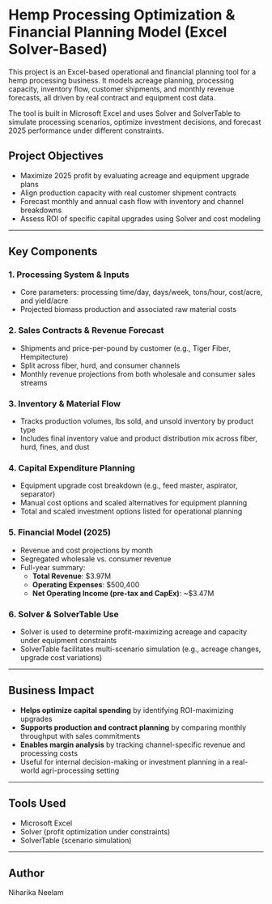 # Hemp Processing Optimization & Financial Planning Model (Excel Solver-Based)

This project is an Excel-based operational and financial planning tool for a hemp processing business. It models acreage planning, processing capacity, inventory flow, customer shipments, and monthly revenue forecasts, all driven by real contract and equipment cost data.

The tool is built in Microsoft Excel and uses Solver and SolverTable to simulate processing scenarios, optimize investment decisions, and forecast 2025 performance under different constraints.

## Project Objectives

- Maximize 2025 profit by evaluating acreage and equipment upgrade plans
- Align production capacity with real customer shipment contracts
- Forecast monthly and annual cash flow with inventory and channel breakdowns
- Assess ROI of specific capital upgrades using Solver and cost modeling

---

## Key Components

### 1. Processing System & Inputs
- Core parameters: processing time/day, days/week, tons/hour, cost/acre, and yield/acre
- Projected biomass production and associated raw material costs

### 2. Sales Contracts & Revenue Forecast
- Shipments and price-per-pound by customer (e.g., Tiger Fiber, Hempitecture)
- Split across fiber, hurd, and consumer channels
- Monthly revenue projections from both wholesale and consumer sales streams

### 3. Inventory & Material Flow
- Tracks production volumes, lbs sold, and unsold inventory by product type
- Includes final inventory value and product distribution mix across fiber, hurd, fines, and dust

### 4. Capital Expenditure Planning
- Equipment upgrade cost breakdown (e.g., feed master, aspirator, separator)
- Manual cost options and scaled alternatives for equipment planning
- Total and scaled investment options listed for operational planning

### 5. Financial Model (2025)
- Revenue and cost projections by month
- Segregated wholesale vs. consumer revenue
- Full-year summary:  
  - **Total Revenue**: $3.97M  
  - **Operating Expenses**: $500,400  
  - **Net Operating Income (pre-tax and CapEx)**: ~$3.47M

### 6. Solver & SolverTable Use
- Solver is used to determine profit-maximizing acreage and capacity under equipment constraints
- SolverTable facilitates multi-scenario simulation (e.g., acreage changes, upgrade cost variations)

---

## Business Impact

- **Helps optimize capital spending** by identifying ROI-maximizing upgrades
- **Supports production and contract planning** by comparing monthly throughput with sales commitments
- **Enables margin analysis** by tracking channel-specific revenue and processing costs
- Useful for internal decision-making or investment planning in a real-world agri-processing setting

---

## Tools Used

- Microsoft Excel  
- Solver (profit optimization under constraints)  
- SolverTable (scenario simulation)

---

## Author

Niharika Neelam
